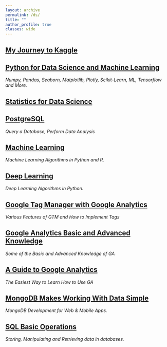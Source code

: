 ```yaml
---
layout: archive
permalink: /ds/
title: ""
author_profile: true
classes: wide
---
```


## [My Journey to Kaggle](../_posts/2020-02-22-kaggle-guide.md)

## [Python for Data Science and Machine Learning](../_posts/2020-02-22-pythondsml.md) 
*Numpy, Pandas, Seaborn, Matplotlib, Plotly, Scikit-Learn, ML, Tensorflow and More.*

## [Statistics for Data Science](../_posts/2020-02-22-statistics.md)

## [PostgreSQL](../_posts/2020-02-23-postgresql.md)
*Query a Database, Perform Data Analysis*

## [Machine Learning](../_posts/2020-02-22-ml.md)
*Machine Learning Algorithms in Python and R.*

## [Deep Learning](../_posts/2020-02-22-dl.md)
*Deep Learning Algorithms in Python.*

## [Google Tag Manager with Google Analytics](../_posts/2020-02-16-gtm.md)
*Various Features of GTM and How to Implement Tags*

## [Google Analytics Basic and Advanced Knowledge](../_posts/2020-02-15-gacertified.md)
*Some of the Basic and Advanced Knowledge of GA*

## [A Guide to Google Analytics](../_posts/2020-01-10-gganal.md)
*The Easiest Way to Learn How to Use GA*

## [MongoDB Makes Working With Data Simple](../_posts/2019-11-01-MongoDB.md)
*MongoDB Development for Web & Mobile Apps.*

## [SQL Basic Operations](../_posts/2020-02-07-SQL.md)
*Storing, Manipulating and Retrieving data in databases.*





